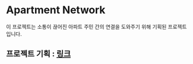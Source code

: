 # Apartment Network

이 프로젝트는 소통이 끊어진 아파트 주민 간의 연결을 도와주기 위해 기획된 프로젝트입니다.

## 프로젝트 기획 : [링크](https://www.notion.so/Apartment-Network-0beaa8a6f8824b9797d0a2eef46927f7)
